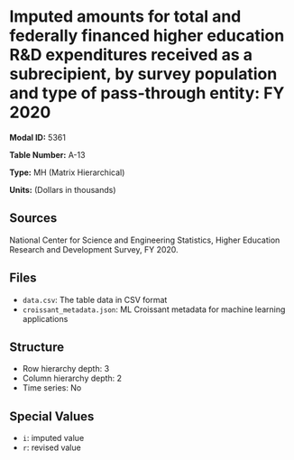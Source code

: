 # Imputed amounts for total and federally financed higher education R&D expenditures received as a subrecipient, by survey population and type of pass-through entity: FY 2020

**Modal ID:** 5361

**Table Number:** A-13

**Type:** MH (Matrix Hierarchical)

**Units:** (Dollars in thousands)

## Sources

National Center for Science and Engineering Statistics, Higher Education Research and Development Survey, FY 2020.

## Files

- `data.csv`: The table data in CSV format
- `croissant_metadata.json`: ML Croissant metadata for machine learning applications

## Structure

- Row hierarchy depth: 3
- Column hierarchy depth: 2
- Time series: No

## Special Values

- `i`: imputed value
- `r`: revised value
